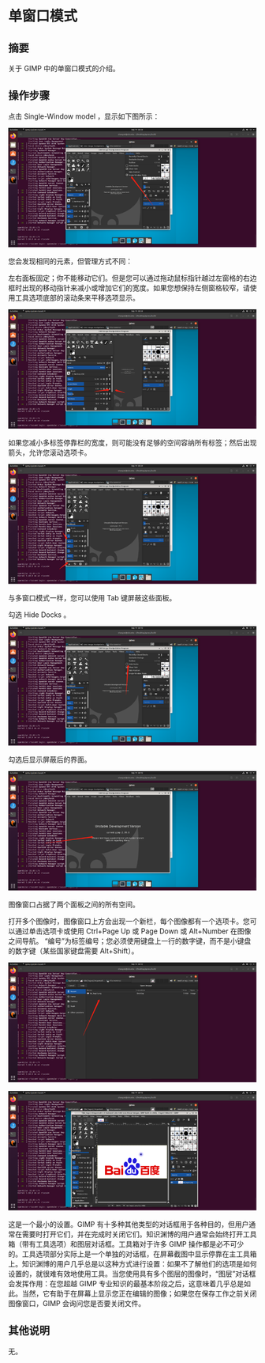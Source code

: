 # 单窗口模式

## 摘要

关于 GIMP 中的单窗口模式的介绍。

## 操作步骤

点击 Single-Window model ，显示如下图所示：

![单窗口模式-1](./img/单窗口模式-1.png)

您会发现相同的元素，但管理方式不同：

左右面板固定；你不能移动它们。但是您可以通过拖动鼠标指针越过左窗格的右边框时出现的移动指针来减小或增加它们的宽度。如果您想保持左侧窗格较窄，请使用工具选项底部的滚动条来平移选项显示。

![单窗口模式-2](./img/单窗口模式-2.png)

如果您减小多标签停靠栏的宽度，则可能没有足够的空间容纳所有标签；然后出现箭头，允许您滚动选项卡。

![单窗口模式-3](./img/单窗口模式-3.png)

与多窗口模式一样，您可以使用 Tab 键屏蔽这些面板。

勾选 Hide Docks 。

![单窗口模式-4](./img/单窗口模式-4.png)

勾选后显示屏蔽后的界面。

![单窗口模式-5](./img/单窗口模式-5.png)

图像窗口占据了两个面板之间的所有空间。

打开多个图像时，图像窗口上方会出现一个新栏，每个图像都有一个选项卡。您可以通过单击选项卡或使用 Ctrl+Page Up 或 Page Down 或 Alt+Number 在图像之间导航。 “编号”为标签编号；您必须使用键盘上一行的数字键，而不是小键盘的数字键（某些国家键盘需要 Alt+Shift）。

![单窗口模式-6](./img/单窗口模式-6.png)

![单窗口模式-7](./img/单窗口模式-7.png)

这是一个最小的设置。GIMP 有十多种其他类型的对话框用于各种目的，但用户通常在需要时打开它们，并在完成时关闭它们。知识渊博的用户通常会始终打开工具箱（带有工具选项）和图层对话框。工具箱对于许多 GIMP 操作都是必不可少的。工具选项部分实际上是一个单独的对话框，在屏幕截图中显示停靠在主工具箱上。知识渊博的用户几乎总是以这种方式进行设置：如果不了解他们的选项是如何设置的，就很难有效地使用工具。当您使用具有多个图层的图像时，“图层”对话框会发挥作用：在您超越 GIMP 专业知识的最基本阶段之后，这意味着几乎总是如此。当然，它有助于在屏幕上显示您正在编辑的图像；如果您在保存工作之前关闭图像窗口，GIMP 会询问您是否要关闭文件。

## 其他说明

无。
